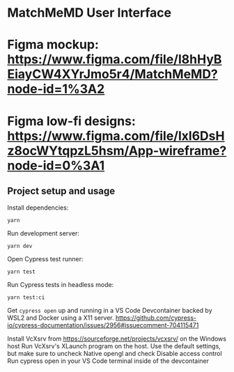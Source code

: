 # MatchMeMD User Interface

# Figma mockup: https://www.figma.com/file/l8hHyBEiayCW4XYrJmo5r4/MatchMeMD?node-id=1%3A2
# Figma low-fi designs: https://www.figma.com/file/lxl6DsHz8ocWYtqpzL5hsm/App-wireframe?node-id=0%3A1

## Project setup and usage

Install dependencies:

```
yarn
```

Run development server:

```
yarn dev
```

Open Cypress test runner:

```
yarn test
```

Run Cypress tests in headless mode:

```
yarn test:ci
```

Get `cypress open` up and running in a VS Code Devcontainer backed by WSL2 and Docker using a X11 server.
https://github.com/cypress-io/cypress-documentation/issues/2956#issuecomment-704115471

Install VcXsrv from https://sourceforge.net/projects/vcxsrv/ on the Windows host
Run VcXsrv's XLaunch program on the host. Use the default settings, but make sure to uncheck Native opengl and check Disable access control
Run cypress open in your VS Code terminal inside of the devcontainer
